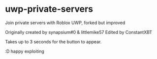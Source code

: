 # uwp-private-servers
Join private servers with Roblox UWP, forked but improved

Originally created by synapsium#0 & littlemike57
Edited by ConstantXBT


Takes up to 3 seconds for the button to appear.

:D
happy exploiting
